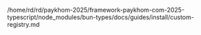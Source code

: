 /home/rd/rd/paykhom-2025/framework-paykhom-com-2025-typescript/node_modules/bun-types/docs/guides/install/custom-registry.md